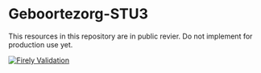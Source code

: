 # Geboortezorg-STU3

This resources in this repository are in public revier. Do not implement for production use yet.

[![Firely Validation](https://github.com/Nictiz/Geboortezorg-STU3/actions/workflows/main.yml/badge.svg)](https://github.com/Nictiz/Geboortezorg-STU3/actions/workflows/main.yml)
